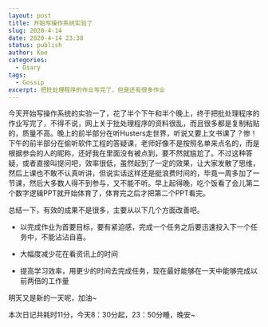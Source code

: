 ```yaml
---
layout: post
title: 开始写操作系统实验了
slug: 2020-4-14
date: 2020-4-14 23:38
status: publish
author: Kee
categories: 
  - Diary
tags:
  - Gossip
excerpt: 把批处理程序的作业写完了，但是还有很多作业
---
```


今天开始写操作系统的实验一了，花了半个下午和半个晚上，终于把批处理程序的作业写完了，不得不说，网上关于批处理程序的资料很乱，而且很多都是复制粘贴的，质量不高。晚上的前半部分在听Husters走世界，听说又要上文书课了？惨！下午的前半部分在偷听软件工程的答疑课，老师好像不是按照名单来点名的，而是根据参会的人的昵称，还好我在里面没有被点到，要不然就尴尬了。不过这种答疑，或者直接叫提问吧，效率很低，虽然起到了一定的效果，让大家发散了思维，然后上课也不敢不认真听讲，但说实话这样还是挺浪费时间的，毕竟一周多加了一节课，然后大多数人得不到参与，又不能不听。早上起得晚，吃个饭看了会儿第二个数字逻辑PPT就开始体育了，体育完之后才把第二个PPT看完。

总结一下，有效的成果不是很多，主要从以下几个方面改善吧。

- 以完成作业为首要目标，要有紧迫感，完成一个任务之后要迅速投入下一个任务中，不能沾沾自喜。

- 大幅度减少花在看资讯上的时间
- 提高学习效率，用更少的时间去完成任务，现在最好能够在一天中能够完成以前两倍的工作量

明天又是新的一天呢，加油~

本次日记共耗时11分，今天8：30分起，23：50分睡，晚安~
